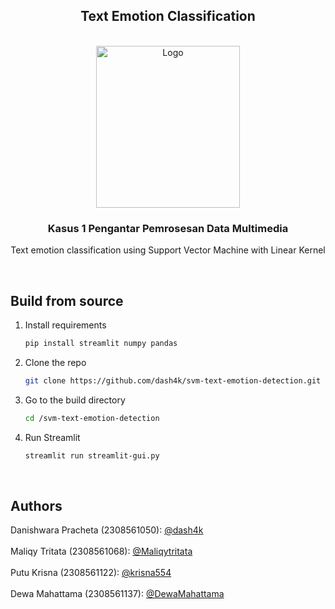 <a name="readme-top"></a>

<div align="center">

## Text Emotion Classification

</div>

<!-- PROJECT LOGO -->
</br>
<div align="center">
  <a href="https://www.unud.ac.id/">
    <img src="https://github.com/dash4k/tugas-akhir-alpro-1/assets/133938416/ff71757a-1b51-44b7-b14e-b53b061d9815" alt="Logo" width="230" height="259">
  </a>

<h3 align="center">Kasus 1 Pengantar Pemrosesan Data Multimedia</h3>

  <p align="center">
    Text emotion classification using Support Vector Machine with Linear Kernel
    </br>
  </p>
</div>
</br>

## Build from source

1. Install requirements
   ```sh
   pip install streamlit numpy pandas
   ```
2. Clone the repo
   ```sh
   git clone https://github.com/dash4k/svm-text-emotion-detection.git
   ```
3. Go to the build directory
   ```sh
   cd /svm-text-emotion-detection
   ```
4. Run Streamlit
   ```sh
   streamlit run streamlit-gui.py
   ```
</br>



<!-- CONTACT -->
## Authors

Danishwara Pracheta (2308561050): [@dash4k](https://www.github.com/dash4k)
</br></br>
Maliqy Tritata (2308561068): [@Maliqytritata](https://github.com/Maliqytritata)
</br></br>
Putu Krisna (2308561122): [@krisna554](https://github.com/krisna554)
</br></br>
Dewa Mahattama (2308561137): [@DewaMahattama](https://github.com/DewaMahattama)
</br>
